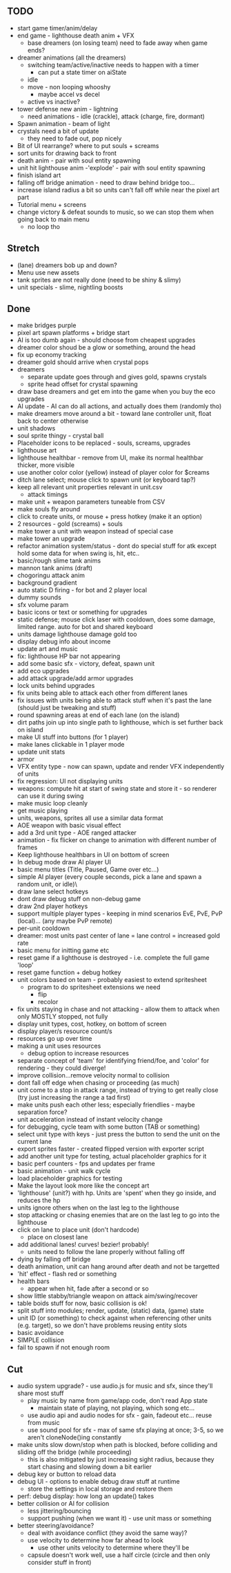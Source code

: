 ## TODO
- start game timer/anim/delay
- end game - lighthouse death anim + VFX
    - base dreamers (on losing team) need to fade away when game ends?
- dreamer animations (all the dreamers)
    - switching team/active/inactive needs to happen with a timer
        - can put a state timer on aiState
    - idle
    - move - non looping whooshy
        - maybe accel vs decel
    - active vs inactive?
- tower defense new anim - lightning
    - need animations - idle (crackle), attack (charge, fire, dormant)
- Spawn animation - beam of light
- crystals need a bit of update
    - they need to fade out, pop nicely
- Bit of UI rearrange? where to put souls + screams
- sort units for drawing back to front
- death anim - pair with soul entity spawning
- unit hit lighthouse anim -'explode' - pair with soul entity spawning
- finish island art
- falling off bridge animation - need to draw behind bridge too...
- increase island radius a bit so units can't fall off while near the pixel art part
- Tutorial menu + screens
- change victory & defeat sounds to music, so we can stop them when going back to main menu
    - no loop tho

## Stretch
- (lane) dreamers bob up and down?
- Menu use new assets
- tank sprites are not really done (need to be shiny & slimy)
- unit specials - slime, nightling boosts

## Done
- make bridges purple
- pixel art spawn platforms + bridge start
- AI is too dumb again - should choose from cheapest upgrades
- dreamer color shoud be a glow or something, around the head
- fix up economy tracking
- dreamer gold should arrive when crystal pops
- dreamers
    - separate update goes through and gives gold, spawns crystals
    - sprite head offset for crystal spawning
- draw base dreamers and get em into the game when you buy the eco upgrades
- AI update - AI can do all actions, and actually does them (randomly tho)
- make dreamers move around a bit - toward lane controller unit, float back to center otherwise
- unit shadows
- soul sprite thingy - crystal ball
- Placeholder icons to be replaced - souls, screams, upgrades
- lighthouse art
- lighthouse healthbar - remove from UI, make its normal healthbar thicker, more visible
- use another color color (yellow) instead of player color for $creams
- ditch lane select; mouse click to spawn unit (or keyboard tap?)
- keep all relevant unit properties relevant in unit.csv
    - attack timings
- make unit + weapon parameters tuneable from CSV
- make souls fly around
- click to create units, or mouse + press hotkey (make it an option)
- 2 resources - gold (screams) + souls
- make tower a unit with weapon instead of special case
- make tower an upgrade
- refactor animation system/status - dont do special stuff for atk except hold some data for when swing is, hit, etc..
- basic/rough slime tank anims
- mannon tank anims (draft)
- chogoringu attack anim
- background gradient
- auto static D firing - for bot and 2 player local
- dummy sounds
- sfx volume param
- basic icons or text or something for upgrades
- static defense; mouse click laser with cooldown, does some damage, limited range. auto for bot and shared keyboard
- units damage lighthouse damage gold too
- display debug info about income
- update art and music
- fix: lighthouse HP bar not appearing
- add some basic sfx - victory, defeat, spawn unit
- add eco upgrades
- add attack upgrade/add armor upgrades
- lock units behind upgrades
- fix units being able to attack each other from different lanes
- fix issues with units being able to attack stuff when it's past the lane (should just be tweaking and stuff)
- round spawning areas at end of each lane (on the island)
- dirt paths join up into single path to lighthouse, which is set further back on island
- make UI stuff into buttons (for 1 player)
- make lanes clickable in 1 player mode
- update unit stats
- armor
- VFX entity type - now can spawn, update and render VFX independently of units
- fix regression: UI not displaying units
- weapons: compute hit at start of swing state and store it - so renderer can use it during swing
- make music loop cleanly
- get music playing
- units, weapons, sprites all use a similar data format
- AOE weapon with basic visual effect
- add a 3rd unit type - AOE ranged attacker
- animation - fix flicker on change to animation with different number of frames
- Keep lighthouse healthbars in UI on bottom of screen
- In debug mode draw AI player UI
- basic menu titles (Title, Paused, Game over etc...)
- simple AI player (every couple seconds, pick a lane and spawn a random unit, or idle)\
- draw lane select hotkeys
- dont draw debug stuff on non-debug game
- draw 2nd player hotkeys
- support multiple player types - keeping in mind scenarios EvE, PvE, PvP (local)... (any maybe PvP remote)
- per-unit cooldown
- dreamer: most units past center of lane = lane control = increased gold rate
- basic menu for initting game etc
- reset game if a lighthouse is destroyed - i.e. complete the full game 'loop'
- reset game function + debug hotkey
- unit colors based on team - probably easiest to extend spritesheet
    - program to do spritesheet extensions we need
        - flip
        - recolor
- fix units staying in chase and not attacking - allow them to attack when only MOSTLY stopped, not fully
- display unit types, cost, hotkey, on bottom of screen
- display player/s resource count/s
- resources go up over time
- making a unit uses resources
    - debug option to increase resources
- separate concept of 'team' for identifying friend/foe, and 'color' for rendering - they could diverge!
- improve collision...remove velocity normal to collision
- dont fall off edge when chasing or proceeding (as much)
- unit come to a stop in attack range, instead of trying to get really close (try just increasing the range a tad first)
- make units push each other less; especially friendlies - maybe separation force?
- unit acceleration instead of instant velocity change
- for debugging, cycle team with some button (TAB or something)
- select unit type with keys - just press the button to send the unit on the current lane
- export sprites faster - created flipped version with exporter script
- add another unit type for testing, actual placeholder graphics for it
- basic perf counters - fps and updates per frame
- basic animation - unit walk cycle
- load placeholder graphics for testing
- Make the layout look more like the concept art
- 'lighthouse' (unit?) with hp. Units are 'spent' when they go inside, and reduces the hp
- units ignore others when on the last leg to the lighthouse
- stop attacking or chasing enemies that are on the last leg to go into the lighthouse
- click on lane to place unit (don't hardcode)
    - place on closest lane
- add additional lanes! curves! bezier! probably!
    - units need to follow the lane properly without falling off
- dying by falling off bridge
- death animation, unit can hang around after death and not be targetted
- 'hit' effect - flash red or something
- health bars
    - appear when hit, fade after a second or so
- show little stabby/triangle weapon on attack aim/swing/recover
- table boids stuff for now, basic collision is ok!
- split stuff into modules; render, update, (static) data, (game) state
- unit ID (or something) to check against when referencing other units (e.g. target), so we don't have problems reusing entity slots
- basic avoidance
- SIMPLE collision
- fail to spawn if not enough room

## Cut
- audio system upgrade? - use audio.js for music and sfx, since they'll share most stuff
    - play music by name from game/app code, don't read App state
        - maintain state of playing, not playing, which song etc...
    - use audio api and audio nodes for sfx - gain, fadeout etc... reuse from music
    - use sound pool for sfx - max of same sfx playing at once; 3-5, so we aren't cloneNode()ing constantly
- make units slow down/stop when path is blocked, before colliding and sliding off the bridge (while proceeding)
    - this is also mitigated by just increasing sight radius, because they start chasing and slowing down a bit earlier
- debug key or button to reload data
- debug UI - options to enable debug draw stuff at runtime
    - store the settings in local storage and restore them
- perf: debug display: how long an update() takes
- better collision or AI for collision
    - less jittering/bouncing
    - support pushing (when we want it) - use unit mass or something
- better steering/avoidance?
    - deal with avoidance conflict (they avoid the same way)?
    - use velocity to determine how far ahead to look
        - use other units velocity to determine where they'll be
    - capsule doesn't work well, use a half circle (circle and then only consider stuff in front)
